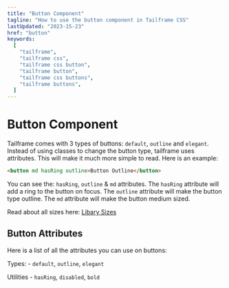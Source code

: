 ```yaml
---
title: "Button Component"
tagline: "How to use the button component in Tailframe CSS"
lastUpdated: "2023-15-23"
href: "button"
keywords:
  [
    "tailframe",
    "tailframe css",
    "tailframe css button",
    "tailframe button",
    "tailframe css buttons",
    "tailframe buttons",
  ]
---
```


# Button Component

Tailframe comes with 3 types of buttons: `default`, `outline` and `elegant`. Instead of using classes to change the button type, tailframe uses attributes. This will make it much more simple to read. Here is an example:

```html
<button md hasRing outline>Button Outline</button>
```

You can see the: `hasRing`, `outline` & `md` attributes. The `hasRing` attribute will add a ring to the button on focus. The `outline` attribute will make the button type outline. The `md` attribute will make the button medium sized.

Read about all sizes here: [Libary Sizes](/docs/libary-sizes)

## Button Attributes

Here is a list of all the attributes you can use on buttons:

Types: - `default`, `outline`, `elegant`

Utilities - `hasRing`, `disabled`, `bold`
